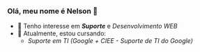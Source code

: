 ### Olá, meu nome é Nelson 👋
- 🔎 Tenho interesse em ***Suporte*** e *Desenvolvimento WEB*
- 🌱 Atualmente, estou cursando:
    - *Suporte em TI (Google + CIEE - Suporte de TI do Google)*

<!--
**nhsneto/nhsneto** is a ✨ _special_ ✨ repository because its `README.md` (this file) appears on your GitHub profile.

Here are some ideas to get you started:

- 🔭 I’m currently working on ...
- 🌱 I’m currently learning ...
- 👯 I’m looking to collaborate on ...
- 🤔 I’m looking for help with ...
- 💬 Ask me about ...
- 📫 How to reach me: ...
- 😄 Pronouns: ...
- ⚡ Fun fact: ...
-->
